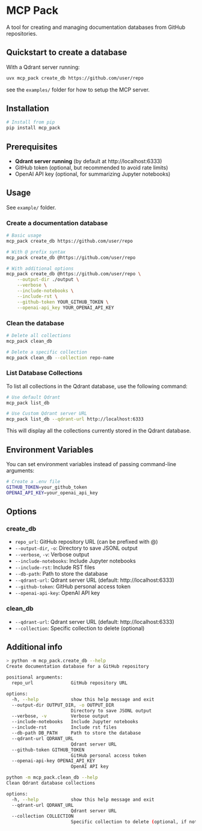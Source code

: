 # MCP Pack

A tool for creating and managing documentation databases from GitHub repositories.

## Quickstart to create a database
With a Qdrant server running:
```bash
uvx mcp_pack create_db https://github.com/user/repo
```

see the `examples/` folder for how to setup the MCP server.

## Installation

```bash
# Install from pip
pip install mcp_pack
```

## Prerequisites

- **Qdrant server running** (by default at http://localhost:6333)
- GitHub token (optional, but recommended to avoid rate limits)
- OpenAI API key (optional, for summarizing Jupyter notebooks)

## Usage
See `example/` folder.

### Create a documentation database

```bash
# Basic usage
mcp_pack create_db https://github.com/user/repo

# With @ prefix syntax
mcp_pack create_db @https://github.com/user/repo

# With additional options
mcp_pack create_db @https://github.com/user/repo \
    --output-dir ./output \
    --verbose \
    --include-notebooks \
    --include-rst \
    --github-token YOUR_GITHUB_TOKEN \
    --openai-api_key YOUR_OPENAI_API_KEY
```

### Clean the database

```bash
# Delete all collections
mcp_pack clean_db

# Delete a specific collection
mcp_pack clean_db --collection repo-name
```

### List Database Collections

To list all collections in the Qdrant database, use the following command:

```bash
# Use default Qdrant
mcp_pack list_db

# Use Custom Qdrant server URL 
mcp_pack list_db --qdrant-url http://localhost:6333
```

This will display all the collections currently stored in the Qdrant database.

## Environment Variables

You can set environment variables instead of passing command-line arguments:

```bash
# Create a .env file
GITHUB_TOKEN=your_github_token
OPENAI_API_KEY=your_openai_api_key
```

## Options

### create_db

- `repo_url`: GitHub repository URL (can be prefixed with @)
- `--output-dir`, `-o`: Directory to save JSONL output
- `--verbose`, `-v`: Verbose output
- `--include-notebooks`: Include Jupyter notebooks
- `--include-rst`: Include RST files
- `--db-path`: Path to store the database
- `--qdrant-url`: Qdrant server URL (default: http://localhost:6333)
- `--github-token`: GitHub personal access token
- `--openai-api-key`: OpenAI API key

### clean_db

- `--qdrant-url`: Qdrant server URL (default: http://localhost:6333)
- `--collection`: Specific collection to delete (optional)

## Additional info

```bash
> python -m mcp_pack.create_db --help 
Create documentation database for a GitHub repository

positional arguments:
  repo_url              GitHub repository URL

options:
  -h, --help            show this help message and exit
  --output-dir OUTPUT_DIR, -o OUTPUT_DIR
                        Directory to save JSONL output
  --verbose, -v         Verbose output
  --include-notebooks   Include Jupyter notebooks
  --include-rst         Include rst files
  --db-path DB_PATH     Path to store the database
  --qdrant-url QDRANT_URL
                        Qdrant server URL
  --github-token GITHUB_TOKEN
                        GitHub personal access token
  --openai-api-key OPENAI_API_KEY
                        OpenAI API key
```

``` bash
python -m mcp_pack.clean_db --help
Clean Qdrant database collections

options:
  -h, --help            show this help message and exit
  --qdrant-url QDRANT_URL
                        Qdrant server URL
  --collection COLLECTION
                        Specific collection to delete (optional, if not provided, all collections will be deleted)
```